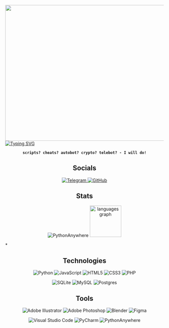 <br clear="both">

<div align="center">
  <img height="432" width="768" src="https://user-images.githubusercontent.com/74038190/225813708-98b745f2-7d22-48cf-9150-083f1b00d6c9.gif"  />
</div>
<a href="https://git.io/typing-svg"><img src="https://readme-typing-svg.demolab.com?font=Arial+Code&size=55&pause=500&color=7b68ee&center=true&random=false&width=1000&height=100&lines=-- xolop --&duration=3500" alt="Typing SVG" /></a>

<div align="center">

**`scripts? cheats? autobot? crypto? telebot? - I will do!`**
</div>
<h2 align="center">Socials</h2>

<div align="center">
  <a href="https://t.me/xolopdev" target="_blank">

  ![Telegram](https://img.shields.io/badge/Telegram-2CA5E0?style=for-the-badge&logo=telegram&logoColor=white)
  </a>
    <a href="https://github.com/o-xolop-o" target="_blank">
![GitHub](https://img.shields.io/badge/github-%23121011.svg?style=for-the-badge&logo=github&logoColor=white)
  </a>
</div>

<h2 align="center">Stats</h2>
<div align="center">

![PythonAnywhere](https://github-profile-summary-cards.vercel.app/api/cards/stats?username=o-xolop-o&theme=dark)
  <img src="https://github-readme-stats.vercel.app/api/top-langs?username=o-xolop-o&locale=en&hide_title=false&layout=compact&card_width=320&langs_count=5&theme=dark&hide_border=false&order=2" height="100" alt="languages graph"  />

</div>*

<h2 align="center">Technologies</h2>

<div align="center">

![Python](https://img.shields.io/badge/python-3670A0?style=for-the-badge&logo=python&logoColor=ffdd54)
![JavaScript](https://img.shields.io/badge/javascript-%23323330.svg?style=for-the-badge&logo=javascript&logoColor=%23F7DF1E)
![HTML5](https://img.shields.io/badge/html5-%23E34F26.svg?style=for-the-badge&logo=html5&logoColor=white)
![CSS3](https://img.shields.io/badge/css3-%231572B6.svg?style=for-the-badge&logo=css3&logoColor=white)
![PHP](https://img.shields.io/badge/php-%23777BB4.svg?style=for-the-badge&logo=php&logoColor=white)

![SQLite](https://img.shields.io/badge/sqlite-%2307405e.svg?style=for-the-badge&logo=sqlite&logoColor=white)
![MySQL](https://img.shields.io/badge/mysql-4479A1.svg?style=for-the-badge&logo=mysql&logoColor=white)
![Postgres](https://img.shields.io/badge/postgres-%23316192.svg?style=for-the-badge&logo=postgresql&logoColor=white)

</div>

<h2 align="center">Tools</h2>

<div align="center">

![Adobe Illustrator](https://img.shields.io/badge/adobe%20illustrator-%23FF9A00.svg?style=for-the-badge&logo=adobe%20illustrator&logoColor=white)
![Adobe Photoshop](https://img.shields.io/badge/adobe%20photoshop-%2331A8FF.svg?style=for-the-badge&logo=adobe%20photoshop&logoColor=white)
![Blender](https://img.shields.io/badge/blender-%23F5792A.svg?style=for-the-badge&logo=blender&logoColor=white)
![Figma](https://img.shields.io/badge/figma-%23F24E1E.svg?style=for-the-badge&logo=figma&logoColor=white)

![Visual Studio Code](https://img.shields.io/badge/Visual%20Studio%20Code-0078d7.svg?style=for-the-badge&logo=visual-studio-code&logoColor=white)
![PyCharm](https://img.shields.io/badge/pycharm-143?style=for-the-badge&logo=pycharm&logoColor=black&color=black&labelColor=green)
![PythonAnywhere](https://img.shields.io/badge/pythonanywhere-%232F9FD7.svg?style=for-the-badge&logo=pythonanywhere&logoColor=151515)

</div>

